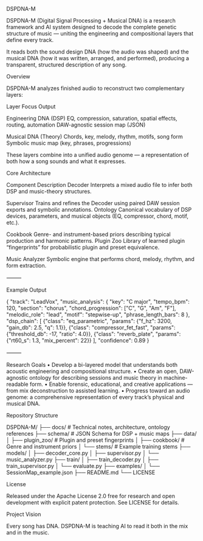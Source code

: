 DSPDNA-M

DSPDNA-M (Digital Signal Processing + Musical DNA) is a research framework and AI system designed to decode the complete genetic structure of music — uniting the engineering and compositional layers that define every track.

It reads both the sound design DNA (how the audio was shaped) and the musical DNA (how it was written, arranged, and performed), producing a transparent, structured description of any song.

Overview

DSPDNA-M analyzes finished audio to reconstruct two complementary layers:

Layer	Focus	Output

Engineering DNA (DSP)	EQ, compression, saturation, spatial effects, routing, automation	DAW-agnostic session map (JSON)

Musical DNA (Theory)	Chords, key, melody, rhythm, motifs, song form	Symbolic music map (key, phrases, progressions)

These layers combine into a unified audio genome — a representation of both how a song sounds and what it expresses.

Core Architecture

Component	Description
Decoder	Interprets a mixed audio file to infer both DSP and music-theory structures.

Supervisor	Trains and refines the Decoder using paired DAW session exports and symbolic annotations.
Ontology	Canonical vocabulary of DSP devices, parameters, and musical objects (EQ, compressor, chord, motif, etc.).

Cookbook	Genre- and instrument-based priors describing typical production and harmonic patterns.
Plugin Zoo	Library of learned plugin “fingerprints” for probabilistic plugin and preset equivalence.

Music Analyzer	Symbolic engine that performs chord, melody, rhythm, and form extraction.


⸻

Example Output

{
  "track": "LeadVox",
  "music_analysis": {
    "key": "C major",
    "tempo_bpm": 120,
    "section": "chorus",
    "chord_progression": ["C", "G", "Am", "F"],
    "melodic_role": "lead",
    "motif": "stepwise-up",
    "phrase_length_bars": 8
  },
  "dsp_chain": [
    {"class": "eq_parametric", "params": {"f_hz": 3200, "gain_db": 2.5, "q": 1.1}},
    {"class": "compressor_fet_fast", "params": {"threshold_db": -17, "ratio": 4.0}},
    {"class": "reverb_plate", "params": {"rt60_s": 1.3, "mix_percent": 22}}
  ],
  "confidence": 0.89
}


⸻

Research Goals
	•	Develop a bi-layered model that understands both acoustic engineering and compositional structure.
	•	Create an open, DAW-agnostic ontology for describing sessions and music theory in machine-readable form.
	•	Enable forensic, educational, and creative applications — from mix deconstruction to assisted learning.
	•	Progress toward an audio genome: a comprehensive representation of every track’s physical and musical DNA.
  
Repository Structure

DSPDNA-M/
 ├── docs/               # Technical notes, architecture, ontology references
 ├── schema/             # JSON Schema for DSP + music maps
 ├── data/
 │    ├── plugin_zoo/    # Plugin and preset fingerprints
 │    ├── cookbook/      # Genre and instrument priors
 │    └── stems/         # Example training stems
 ├── models/
 │    ├── decoder_core.py
 │    ├── supervisor.py
 │    └── music_analyzer.py
 ├── train/
 │    ├── train_decoder.py
 │    ├── train_supervisor.py
 │    └── evaluate.py
 ├── examples/
 │    └── SessionMap_example.json
 ├── README.md
 └── LICENSE


License

Released under the Apache License 2.0 free for research and open development with explicit patent protection.
See LICENSE for details.

Project Vision

Every song has DNA. DSPDNA-M is teaching AI to read it both in the mix and in the music.
